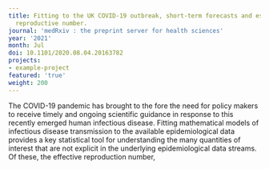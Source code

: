 ```yaml
---
title: Fitting to the UK COVID-19 outbreak, short-term forecasts and estimating the
  reproductive number.
journal: 'medRxiv : the preprint server for health sciences'
year: '2021'
month: Jul
doi: 10.1101/2020.08.04.20163782
projects:
- example-project
featured: 'true'
weight: 200
---
```


The COVID-19 pandemic has brought to the fore the need for policy makers to receive timely and ongoing scientific guidance in response to this recently emerged human infectious disease. Fitting mathematical models of infectious disease transmission to the available epidemiological data provides a key statistical tool for understanding the many quantities of interest that are not explicit in the underlying epidemiological data streams. Of these, the effective reproduction number, 